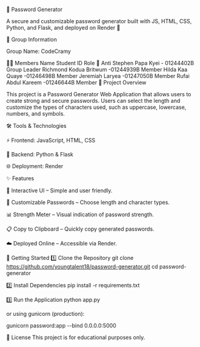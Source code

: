 🔐 Password Generator

A secure and customizable password generator built with JS, HTML, CSS, Python, and Flask, and deployed on Render 🚀

👥 Group Information

Group Name: CodeCramy

🧑‍💻 Members
Name	Student ID	Role
🥇 Anti Stephen Papa Kyei -	01244402B	Group Leader
   Richmond Kodua Britwum  -01244939B	Member
   Hilda Kaa Quaye	       -01246498B	Member
   Jeremiah Laryea	       -01247050B	Member
   Rufai Abdul Kareem      -01246644B	Member
📝 Project Overview

This project is a Password Generator Web Application that allows users to create strong and secure passwords.
Users can select the length and customize the types of characters used, such as uppercase, lowercase, numbers, and symbols.

🛠 Tools & Technologies

⚡ Frontend: JavaScript, HTML, CSS

🐍 Backend: Python & Flask

🌐 Deployment: Render

✨ Features

🎨 Interactive UI – Simple and user friendly.

🔑 Customizable Passwords – Choose length and character types.

📊 Strength Meter – Visual indication of password strength.

📋 Copy to Clipboard – Quickly copy generated passwords.

☁️ Deployed Online – Accessible via Render.

🚀 Getting Started
1️⃣ Clone the Repository
git clone https://github.com/youngtalent18/password-generator.git
cd password-generator

2️⃣ Install Dependencies
pip install -r requirements.txt

3️⃣ Run the Application
python app.py

or using gunicorn (production):

gunicorn password:app --bind 0.0.0.0:5000

📝 License
This project is for educational purposes only.
